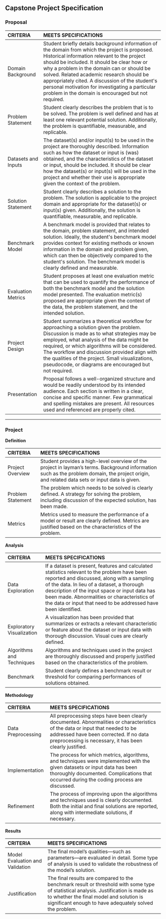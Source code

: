 ## Capstone Project Specification

### Proposal

| CRITERIA            | MEETS SPECIFICATIONS                                         |
| :------------------ | :----------------------------------------------------------- |
| Domain Background   | Student briefly details background information of the domain from which the project is proposed. Historical information relevant to the project should be included. It should be clear how or why a problem in the domain can or should be solved. Related academic research should be appropriately cited. A discussion of the student's personal motivation for investigating a particular problem in the domain is encouraged but not required. |
| Problem Statement   | Student clearly describes the problem that is to be solved. The problem is well defined and has at least one relevant potential solution. Additionally, the problem is quantifiable, measurable, and replicable. |
| Datasets and Inputs | The dataset(s) and/or input(s) to be used in the project are thoroughly described. Information such as how the dataset or input is (was) obtained, and the characteristics of the dataset or input, should be included. It should be clear how the dataset(s) or input(s) will be used in the project and whether their use is appropriate given the context of the problem. |
| Solution Statement  | Student clearly describes a solution to the problem. The solution is applicable to the project domain and appropriate for the dataset(s) or input(s) given. Additionally, the solution is quantifiable, measurable, and replicable. |
| Benchmark Model     | A benchmark model is provided that relates to the domain, problem statement, and intended solution. Ideally, the student's benchmark model provides context for existing methods or known information in the domain and problem given, which can then be objectively compared to the student's solution. The benchmark model is clearly defined and measurable. |
| Evaluation Metrics  | Student proposes at least one evaluation metric that can be used to quantify the performance of both the benchmark model and the solution model presented. The evaluation metric(s) proposed are appropriate given the context of the data, the problem statement, and the intended solution. |
| Project Design      | Student summarizes a theoretical workflow for approaching a solution given the problem. Discussion is made as to what strategies may be employed, what analysis of the data might be required, or which algorithms will be considered. The workflow and discussion provided align with the qualities of the project. Small visualizations, pseudocode, or diagrams are encouraged but not required. |
| Presentation        | Proposal follows a well-organized structure and would be readily understood by its intended audience. Each section is written in a clear, concise and specific manner. Few grammatical and spelling mistakes are present. All resources used and referenced are properly cited. |

---

### Project

**Definition**

| CRITERIA          | MEETS SPECIFICATIONS                                         |
| :---------------- | :----------------------------------------------------------- |
| Project Overview  | Student provides a high-level overview of the project in layman’s terms. Background information such as the problem domain, the project origin, and related data sets or input data is given. |
| Problem Statement | The problem which needs to be solved is clearly defined. A strategy for solving the problem, including discussion of the expected solution, has been made. |
| Metrics           | Metrics used to measure the performance of a model or result are clearly defined. Metrics are justified based on the characteristics of the problem. |

**Analysis**

| CRITERIA                  | MEETS SPECIFICATIONS                                         |
| :------------------------ | :----------------------------------------------------------- |
| Data Exploration          | If a dataset is present, features and calculated statistics relevant to the problem have been reported and discussed, along with a sampling of the data. In lieu of a dataset, a thorough description of the input space or input data has been made. Abnormalities or characteristics of the data or input that need to be addressed have been identified. |
| Exploratory Visualization | A visualization has been provided that summarizes or extracts a relevant characteristic or feature about the dataset or input data with thorough discussion. Visual cues are clearly defined. |
| Algorithms and Techniques | Algorithms and techniques used in the project are thoroughly discussed and properly justified based on the characteristics of the problem. |
| Benchmark                 | Student clearly defines a benchmark result or threshold for comparing performances of solutions obtained. |

**Methodology**

| CRITERIA           | MEETS SPECIFICATIONS                                         |
| :----------------- | :----------------------------------------------------------- |
| Data Preprocessing | All preprocessing steps have been clearly documented. Abnormalities or characteristics of the data or input that needed to be addressed have been corrected. If no data preprocessing is necessary, it has been clearly justified. |
| Implementation     | The process for which metrics, algorithms, and techniques were implemented with the given datasets or input data has been thoroughly documented. Complications that occurred during the coding process are discussed. |
| Refinement         | The process of improving upon the algorithms and techniques used is clearly documented. Both the initial and final solutions are reported, along with intermediate solutions, if necessary. |

**Results**

| CRITERIA                        | MEETS SPECIFICATIONS                                         |
| :------------------------------ | :----------------------------------------------------------- |
| Model Evaluation and Validation | The final model’s qualities—such as parameters—are evaluated in detail. Some type of analysis is used to validate the robustness of the model’s solution. |
| Justification                   | The final results are compared to the benchmark result or threshold with some type of statistical analysis. Justification is made as to whether the final model and solution is significant enough to have adequately solved the problem. |